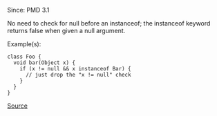 Since: PMD 3.1

No need to check for null before an instanceof; the instanceof keyword returns false when given a null argument.

Example(s):
```
class Foo {
  void bar(Object x) {
    if (x != null && x instanceof Bar) {
      // just drop the "x != null" check
    }
  }
}
```

[Source](https://pmd.github.io/pmd-5.6.1/pmd-java/rules/java/design.html#SimplifyConditional)
